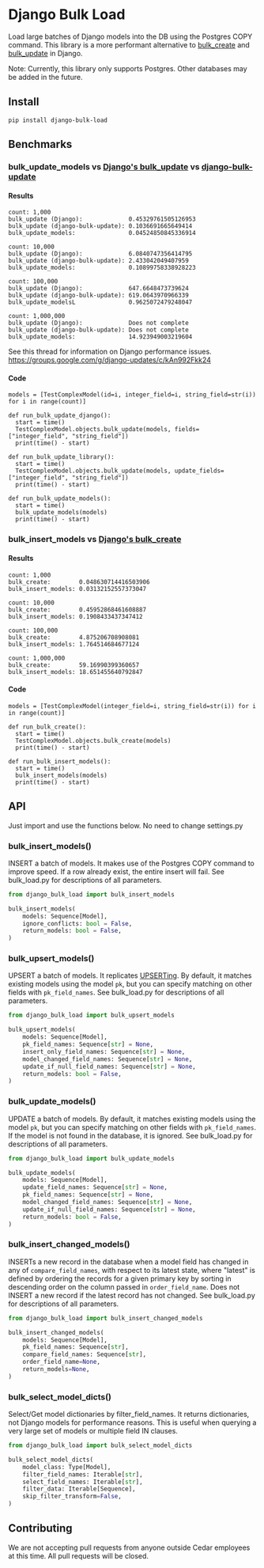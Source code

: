 # Django Bulk Load
Load large batches of Django models into the DB using the Postgres COPY command. This library is a more performant 
alternative to [bulk_create](https://docs.djangoproject.com/en/3.2/ref/models/querysets/#bulk-create) and 
[bulk_update](https://docs.djangoproject.com/en/3.2/ref/models/querysets/#bulk-update) in Django.

Note: Currently, this library only supports Postgres. Other databases may be added in the future.

## Install
```shell
pip install django-bulk-load
```

## Benchmarks
### bulk_update_models vs [Django's bulk_update](https://docs.djangoproject.com/en/dev/ref/models/querysets/#bulk-update) vs [django-bulk-update](https://github.com/aykut/django-bulk-update)

#### Results
```shell
count: 1,000
bulk_update (Django):             0.45329761505126953
bulk_update (django-bulk-update): 0.1036691665649414
bulk_update_models:               0.04524850845336914

count: 10,000
bulk_update (Django):             6.0840747356414795
bulk_update (django-bulk-update): 2.433042049407959
bulk_update_models:               0.10899758338928223

count: 100,000
bulk_update (Django):             647.6648473739624
bulk_update (django-bulk-update): 619.0643970966339
bulk_update_modelsL               0.9625072479248047

count: 1,000,000
bulk_update (Django):             Does not complete
bulk_update (django-bulk-update): Does not complete
bulk_update_models:               14.923949003219604
```
See this thread for information on Django performance issues.
https://groups.google.com/g/django-updates/c/kAn992Fkk24

#### Code
```shell
models = [TestComplexModel(id=i, integer_field=i, string_field=str(i)) for i in range(count)]

def run_bulk_update_django():
  start = time()
  TestComplexModel.objects.bulk_update(models, fields=["integer_field", "string_field"])
  print(time() - start)
  
def run_bulk_update_library():
  start = time()
  TestComplexModel.objects.bulk_update(models, update_fields=["integer_field", "string_field"])
  print(time() - start)
  
def run_bulk_update_models():
  start = time()
  bulk_update_models(models)
  print(time() - start)
```


### bulk_insert_models vs [Django's bulk_create](https://docs.djangoproject.com/en/dev/ref/models/querysets/#bulk-create)
#### Results
```
count: 1,000
bulk_create:        0.048630714416503906
bulk_insert_models: 0.03132152557373047

count: 10,000
bulk_create:        0.45952868461608887
bulk_insert_models: 0.1908433437347412

count: 100,000
bulk_create:        4.875206708908081
bulk_insert_models: 1.764514684677124

count: 1,000,000
bulk_create:        59.16990399360657
bulk_insert_models: 18.651455640792847
```
#### Code
```shell
models = [TestComplexModel(integer_field=i, string_field=str(i)) for i in range(count)]

def run_bulk_create():
  start = time()
  TestComplexModel.objects.bulk_create(models)
  print(time() - start)
  
def run_bulk_insert_models():
  start = time()
  bulk_insert_models(models)
  print(time() - start)
```

## API
Just import and use the functions below. No need to change settings.py

### bulk_insert_models()
INSERT a batch of models. It makes use of the Postgres COPY command to improve speed. If a row already exist, the entire
insert will fail. See bulk_load.py for descriptions of all parameters.

```python
from django_bulk_load import bulk_insert_models

bulk_insert_models(
    models: Sequence[Model],
    ignore_conflicts: bool = False,
    return_models: bool = False,
)
```

### bulk_upsert_models()
UPSERT a batch of models. It replicates [UPSERTing](https://wiki.postgresql.org/wiki/UPSERT). 
By default, it matches existing models using the model `pk`, but you can specify matching on other fields with
`pk_field_names`. See bulk_load.py for descriptions of all parameters.

```python
from django_bulk_load import bulk_upsert_models

bulk_upsert_models(
    models: Sequence[Model],
    pk_field_names: Sequence[str] = None,
    insert_only_field_names: Sequence[str] = None,
    model_changed_field_names: Sequence[str] = None,
    update_if_null_field_names: Sequence[str] = None,
    return_models: bool = False,
)
```

### bulk_update_models()
UPDATE a batch of models. By default, it matches existing models using the model `pk`, but you can specify matching on other fields with
`pk_field_names`. If the model is not found in the database, it is ignored. See bulk_load.py for descriptions of all parameters.

```python
from django_bulk_load import bulk_update_models

bulk_update_models(
    models: Sequence[Model],
    update_field_names: Sequence[str] = None,
    pk_field_names: Sequence[str] = None,
    model_changed_field_names: Sequence[str] = None,
    update_if_null_field_names: Sequence[str] = None,
    return_models: bool = False,
)
```

### bulk_insert_changed_models()
INSERTs a new record in the database when a model field has changed in any of `compare_field_names`,
with respect to its latest state, where "latest" is defined by ordering the records
for a given primary key by sorting in descending order on the column passed in
`order_field_name`. Does not INSERT a new record if the latest record has not changed. See bulk_load.py for descriptions of all parameters.

```python
from django_bulk_load import bulk_insert_changed_models

bulk_insert_changed_models(
    models: Sequence[Model],
    pk_field_names: Sequence[str],
    compare_field_names: Sequence[str],
    order_field_name=None,
    return_models=None,
)
```

### bulk_select_model_dicts()
Select/Get model dictionaries by filter_field_names. It returns dictionaries, not Django
models for performance reasons. This is useful when querying a very large set of models or multiple field IN clauses.
 
```python
from django_bulk_load import bulk_select_model_dicts

bulk_select_model_dicts(
    model_class: Type[Model],
    filter_field_names: Iterable[str],
    select_field_names: Iterable[str],
    filter_data: Iterable[Sequence],
    skip_filter_transform=False,
)
```

## Contributing
We are not accepting pull requests from anyone outside Cedar employees at this time. 
All pull requests will be closed.